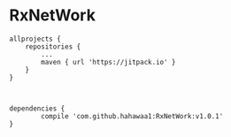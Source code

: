 # RxNetWork


	allprojects {
		repositories {
			...
			maven { url 'https://jitpack.io' }
		}
	}
  
  

	dependencies {
	        compile 'com.github.hahawaa1:RxNetWork:v1.0.1'
	}
